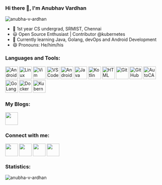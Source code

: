 ### Hi there 👋, I'm Anubhav Vardhan
<p align="left"> <img src="https://komarev.com/ghpvc/?username=anubha-v-ardhan&label=Profile%20views&color=0e75b6&style=flat" alt="anubha-v-ardhan" /> </p>


- 🏫 1st year CS undergrad, SRMIST, Chennai
- 😃 Open Source Enthusiast | Contributor @kubernetes
- 🌱 Currently learning Java, Golang, devOps and Android Development
- 😄 Pronouns: He/him/his

### Languages and Tools:

<p align="left">
  
<img src="https://img.icons8.com/plasticine/2x/android-os.png"  alt="Android"  width="40"  height="40"/>
<img src="https://img.icons8.com/color/2x/linux.png"/ alt="Linux" width="40" height="40">
<img src="https://icons.iconarchive.com/icons/bokehlicia/captiva/256/vim-icon.png"  alt="Vim"  width="40"  height="40"/> 
<img src="https://img.icons8.com/plasticine/2x/visual-studio-code-2019.png"  alt="VSCode"  width="40"  height="40"/>
<img src="https://static.wikia.nocookie.net/logopedia/images/e/ed/Android_Studio_2019.png/revision/latest/scale-to-width-down/340?cb=20200605162922" alt="Android Studio" width="40"  height="40"/>
<img src="https://img.icons8.com/color/2x/java-coffee-cup-logo.png"  alt="Java"  width="40"  height="40"/>        
<img src="https://img.icons8.com/color/2x/kotlin.png"  alt="Kotlin"  width="40"  height="40"/> 
<img src="https://img.icons8.com/color/2x/html-5.png"  alt="HTML"  width="40"  height="40"/>
<img src="https://img.icons8.com/color/2x/git.png"  alt="Git"  width="40"  height="40"/>    
<img src="https://img.icons8.com/fluent/2x/github.png"  alt="GitHub"  width="40"  height="40"/>
<img src="https://img.icons8.com/color/2x/autodesk-autocad.png"  alt="AutoCAD"  width="40"  height="40"/>
<img src="https://img.icons8.com/color/2x/golang.png" alt="GoLang" width="40" height="40"/>
<img src="https://img.icons8.com/fluent/2x/docker.png"/ alt="Docker" width="40" height="40">
<img src="https://img.icons8.com/color/2x/kubernetes.png"/ alt="Kubernetes" width="40" height="40">

### My Blogs:

<a  href="https://anubhavv.hashnode.dev/"  target="_blank">
<img  align="center"  src="https://img.icons8.com/color/48/000000/writing-down.png" height="40"  width="40"  /></a>
  
### Connect with me:

<p  align="left">

<a  href="https://twitter.com/anubha_v_ardhan"  target="_blank">
<img  align="center"  src="https://img.icons8.com/doodle/2x/twitter.png" height="40"  width="40"  /></a>
<a  href="https://www.linkedin.com/in/anubhav-vardhan-a89587192/"  target="_blank">
<img  align="center"  src="https://img.icons8.com/doodle/2x/linkedin.png" height="40"  width="40"  /></a>
<a  href="https://www.instagram.com/anubhav_vardhan"  target="_blank">
<img  align="center"  src="https://img.icons8.com/dusk/2x/instagram-new.png" height="40"  width="40"  /></a>
<a href="mailto:vardhananubhav@gmail.com" target="_blank">
<img  align="center"  src="https://img.icons8.com/doodle/2x/gmail.png"  height="40"  width="40"  /></a>

### Statistics:
<p><img align="left" src="https://github-readme-stats.vercel.app/api/top-langs?username=anubha-v-ardhan&show_icons=true&locale=en&layout=compact" alt="anubha-v-ardhan" /></p>
